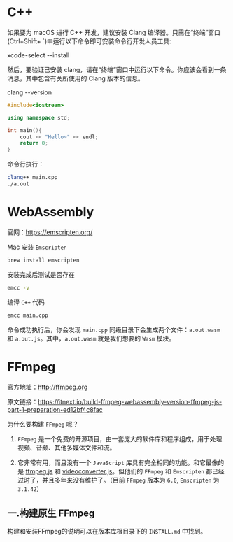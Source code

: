 # C++

如果要为 macOS 进行 C++ 开发，建议安装 Clang 编译器。只需在“终端”窗口(Ctrl+Shift+ `)中运行以下命令即可安装命令行开发人员工具:

xcode-select --install

然后，要验证已安装 clang，请在“终端”窗口中运行以下命令。你应该会看到一条消息，其中包含有关所使用的 Clang 版本的信息。

clang --version

```c++
#include<iostream>

using namespace std;

int main(){
    cout << "Hello~" << endl;
    return 0;
}

```
命令行执行：
```sh
clang++ main.cpp 
./a.out 
```

# WebAssembly

官网：https://emscripten.org/

Mac 安装 `Emscripten`

```sh
brew install emscripten
```

安装完成后测试是否存在

```sh
emcc -v
```
编译 `C++` 代码
```sh
emcc main.cpp
```
命令成功执行后，你会发现 `main.cpp` 同级目录下会生成两个文件：`a.out.wasm` 和 `a.out.js`。其中，`a.out.wasm` 就是我们想要的 `Wasm` 模块。



# FFmpeg

官方地址：http://ffmpeg.org 

原文链接：https://itnext.io/build-ffmpeg-webassembly-version-ffmpeg-js-part-1-preparation-ed12bf4c8fac

为什么要构建 `FFmpeg` 呢？

1. `FFmpeg` 是一个免费的开源项目，由一套庞大的软件库和程序组成，用于处理视频、音频、其他多媒体文件和流。

2. 它非常有用，而且没有一个 `JavaScript` 库具有完全相同的功能。和它最像的是 [ffmpeg.js](https://github.com/Kagami/ffmpeg.js) 和 [videoconverter.js](https://github.com/bgrins/videoconverter.js)。但他们的 `FFmpeg` 和 `Emscripten` 都已经过时了，并且多年来没有维护了。（目前 `FFmpeg` 版本为 `6.0`, `Emscripten` 为 `3.1.42`）

## 一.构建原生 FFmpeg

构建和安装FFmpeg的说明可以在版本库根目录下的 `INSTALL.md` 中找到。
